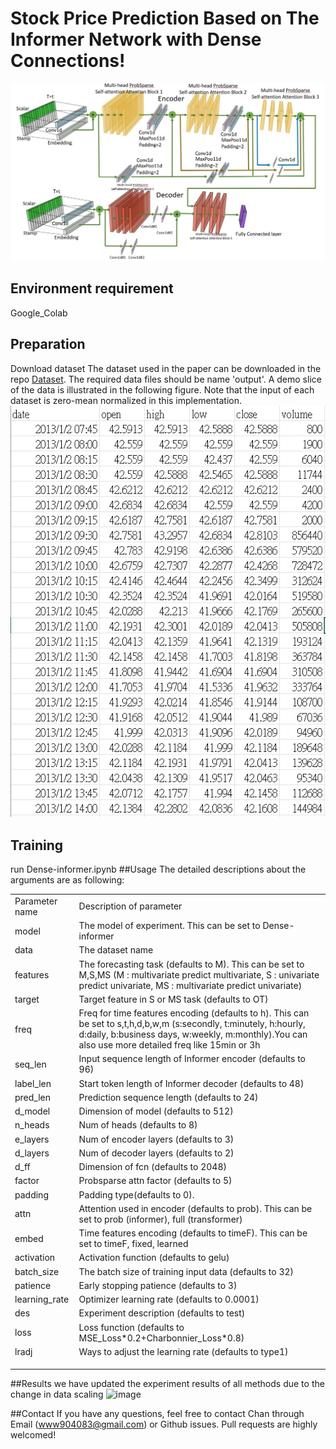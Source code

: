 # Stock Price Prediction Based on The Informer Network with Dense Connections!

![image](https://github.com/Chanpohsuan/Dense-Informer2025/blob/main/1.jpg)

## Environment requirement
Google_Colab

## Preparation
Download dataset
The  dataset used in the paper can be downloaded in the repo [Dataset](https://github.com/Chanpohsuan/Dense-Informer2025/tree/main/data). The required data files should be name 'output'. A demo slice of the  data is illustrated in the following figure. Note that the input of each dataset is zero-mean normalized in this implementation.
![image](https://github.com/Chanpohsuan/Dense-Informer2025/blob/main/2.png)

## Training
run Dense-informer.ipynb
##Usage
The detailed descriptions about the arguments are as following:
<table>
  <tr>
    <td>Parameter name</td>
    <td>Description of parameter</td>
  </tr>
  <tr>
    <td>model</td>
    <td>The model of experiment. This can be set to Dense-informer</td>
  </tr>
  <tr>
    <td>data</td>
    <td>The dataset name</td>
  </tr>
  <tr>
    <td>features</td>
    <td>The forecasting task (defaults to M). This can be set to M,S,MS (M : multivariate predict multivariate, S : univariate predict univariate, MS : multivariate predict univariate)</td>
  </tr>
  <tr>
    <td>target</td>
    <td>Target feature in S or MS task (defaults to OT)</td>
  </tr>
   <tr>
    <td>freq</td>
    <td>Freq for time features encoding (defaults to h). This can be set to s,t,h,d,b,w,m (s:secondly, t:minutely, h:hourly, d:daily, b:business days, w:weekly, m:monthly).You can also use more detailed freq like 15min or 3h</td>
  </tr>
  <tr>
    <td>seq_len</td>
    <td>Input sequence length of Informer encoder (defaults to 96)</td>
  </tr>
  <tr>
    <td>label_len</td>
    <td>Start token length of Informer decoder (defaults to 48)</td>
  </tr>
  <tr>
    <td>pred_len</td>
    <td>Prediction sequence length (defaults to 24)</td>
  </tr>
  <tr>
    <td>d_model	</td>
    <td>Dimension of model (defaults to 512)</td>
  </tr>
  <tr>
    <td>n_heads</td>
    <td>Num of heads (defaults to 8)</td>
  </tr>
  <tr>
    <td>e_layers</td>
    <td>Num of encoder layers (defaults to 3)</td>
  </tr>
  <tr>
    <td>d_layers</td>
    <td>Num of decoder layers (defaults to 2)</td>
  </tr>
  <tr>
    <td>d_ff</td>
    <td>Dimension of fcn (defaults to 2048)</td>
  </tr>
  <tr>
    <td>factor</td>
    <td>Probsparse attn factor (defaults to 5)</td>
  </tr>
  <tr>
    <td>padding</td>
    <td>Padding type(defaults to 0).</td>
  </tr>
  <tr>
    <td>attn</td>
    <td>Attention used in encoder (defaults to prob). This can be set to prob (informer), full (transformer)</td>
  </tr>
  <tr>
    <td>embed</td>
    <td>Time features encoding (defaults to timeF). This can be set to timeF, fixed, learned</td>
  </tr>
  <tr>
    <td>activation</td>
    <td>Activation function (defaults to gelu)</td>
  </tr>
  <tr>
    <td>batch_size</td>
    <td>The batch size of training input data (defaults to 32)</td>
  </tr>
  <tr>
    <td>patience</td>
    <td>Early stopping patience (defaults to 3)</td>
  </tr>
  <tr>
    <td>learning_rate</td>
    <td>Optimizer learning rate (defaults to 0.0001)</td>
  </tr>
  <tr>
    <td>des</td>
    <td>Experiment description (defaults to test)</td>
  </tr>
  <tr>
    <td>loss</td>
    <td>Loss function (defaults to MSE_Loss*0.2+Charbonnier_Loss*0.8)</td>
  </tr>
  <tr>
    <td>lradj</td>
    <td>Ways to adjust the learning rate (defaults to type1)</td>
  </tr>
  <tr>
    <td></td>
    <td></td>
  </tr>
  <tr>
    <td></td>
    <td></td>
  </tr>
  <tr>
    <td></td>
    <td></td>
  </tr>
</table>

##Results
we have updated the experiment results of all methods due to the change in data scaling
![image]([https://github.com/Chanpohsuan/Dense-Informer2025/blob/main/2.png](https://github.com/Chanpohsuan/Dense-Informer2025/blob/main/3.png))

##Contact
If you have any questions, feel free to contact Chan through Email (www904083@gmail.com) or Github issues. Pull requests are highly welcomed!

